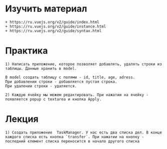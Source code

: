 # Изучить материал
    + https://ru.vuejs.org/v2/guide/index.html
    + https://ru.vuejs.org/v2/guide/instance.html
    + https://ru.vuejs.org/v2/guide/syntax.html
# Практика
    1) Написать приложение, которое позволяет добавлять, удалять строки из таблицы. Данные хранить в model.
    
    В model создать таблицу с полями - id, title, age, adress.
    При добавлении строки - добавляется пустая строка.
    При удалении строки - удаляется.
    
    2) Каждую ячейку мы можем редактировать. При нажатии на ячейку - появляется popup с textarea и кнопка Apply.
    
# Лекция

    1) Создать приложение  TaskManager. У нас есть два списка дел. В конце каждого списка есть кнопка `transfer`. При нажатии на кнопку - последний єлемент списка переносится в начало другого списка